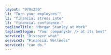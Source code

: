```yaml
---
layout: "970x250"
l1: "Turn your employees’"
l2: "financial stress into"
l3: "financial confidence."
taglineTitle: "Morgan Stanley at Work"
taglineSlogan: "Your company<br /> at its best"
service1: "Discover what"
service2: "Financial Wellness"
service3: "can do."
---
```

